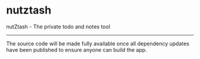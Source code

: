 # nutztash
nutZtash - The private todo and notes tool

---

The source code will be made fully available once all dependency updates have been published to ensure anyone can build the app.
